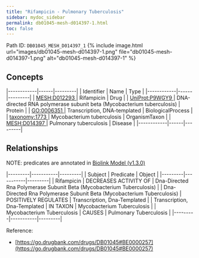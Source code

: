 ```yaml
---
title: "Rifampicin - Pulmonary Tuberculosis"
sidebar: mydoc_sidebar
permalink: db01045-mesh-d014397-1.html
toc: false 
---
```



Path ID: `DB01045_MESH_D014397_1`
{% include image.html url="images/db01045-mesh-d014397-1.png" file="db01045-mesh-d014397-1.png" alt="db01045-mesh-d014397-1" %}

## Concepts

|------------|------|---------|
| Identifier | Name | Type    |
|------------|------|---------|
| <a href="https://identifiers.org/MESH:D012293">MESH:D012293 </a> | Rifampicin | Drug |
| <a href="https://identifiers.org/UniProt:P9WGY9">UniProt:P9WGY9 </a> | DNA-directed RNA polymerase subunit beta (Mycobacterium tuberculosis) | Protein |
| <a href="https://identifiers.org/GO:0006351">GO:0006351 </a> | Transcription, DNA-templated | BiologicalProcess |
| <a href="https://identifiers.org/taxonomy:1773">taxonomy:1773 </a> | Mycobacterium tuberculosis | OrganismTaxon |
| <a href="https://identifiers.org/MESH:D014397">MESH:D014397 </a> | Pulmonary tuberculosis | Disease |
|------------|------|---------|

## Relationships


NOTE: predicates are annotated in <a href="https://github.com/biolink/biolink-model/releases/tag/v1.3.0">Biolink Model (v1.3.0)</a>

|---------|-----------|---------|
| Subject | Predicate | Object  |
|---------|-----------|---------|
| Rifampicin | DECREASES ACTIVITY OF | Dna-Directed Rna Polymerase Subunit Beta (Mycobacterium Tuberculosis) |
| Dna-Directed Rna Polymerase Subunit Beta (Mycobacterium Tuberculosis) | POSITIVELY REGULATES | Transcription, Dna-Templated |
| Transcription, Dna-Templated | IN TAXON | Mycobacterium Tuberculosis |
| Mycobacterium Tuberculosis | CAUSES | Pulmonary Tuberculosis |
|---------|-----------|---------|

Reference: 
  - [https://go.drugbank.com/drugs/DB01045#BE0000257](https://go.drugbank.com/drugs/DB01045#BE0000257)
